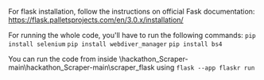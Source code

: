 
For flask installation, follow the instructions on official Fask documentation: https://flask.palletsprojects.com/en/3.0.x/installation/

For running the whole code, you'll have to run the following commands:
`pip install selenium`
`pip install webdiver_manager`
`pip install bs4`

You can run the code from inside \hackathon_Scraper-main\hackathon_Scraper-main\scraper_flask using `flask --app flaskr run`
